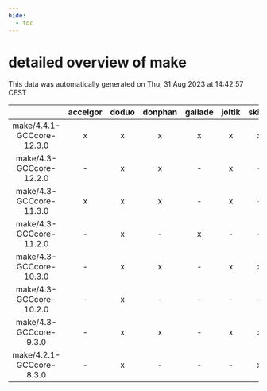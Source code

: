 ```yaml
---
hide:
  - toc
---
```


detailed overview of make
=========================


This data was automatically generated on Thu, 31 Aug 2023 at 14:42:57 CEST  

| |accelgor|doduo|donphan|gallade|joltik|skitty|swalot|victini|
| :---: | :---: | :---: | :---: | :---: | :---: | :---: | :---: | :---: |
|make/4.4.1-GCCcore-12.3.0|x|x|x|x|x|x|x|x|
|make/4.3-GCCcore-12.2.0|-|x|x|-|x|-|-|-|
|make/4.3-GCCcore-11.3.0|x|x|x|-|x|-|-|-|
|make/4.3-GCCcore-11.2.0|-|x|-|x|-|-|-|-|
|make/4.3-GCCcore-10.3.0|-|x|x|-|x|x|x|x|
|make/4.3-GCCcore-10.2.0|-|x|-|-|-|-|-|-|
|make/4.3-GCCcore-9.3.0|-|x|x|-|x|x|-|x|
|make/4.2.1-GCCcore-8.3.0|-|x|-|-|-|x|-|x|
